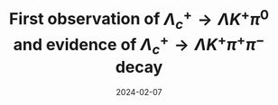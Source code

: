 ---
title: "First observation of $\\Lambda_c^+\\rightarrow\\Lambda K^+\\pi^0$ and evidence of $\\Lambda_c^+\\rightarrow\\Lambda K^+\\pi^+\\pi^-$ decay"
collection: publications
permalink: /publication/Lc2Lhadron
date: 2024-02-07
venue: 'Physics Review D'
paperurl: 'https://github.com/geralt00/ShenghuiZeng/tree/master/files/PhysRevD.109.032003.pdf'
link: 'https://doi.org/10.1103/PhysRevD.109.032003'
---